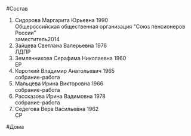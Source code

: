 #Состав  
1. Сидорова Маргарита Юрьевна 1990  
    Общероссийская общественная организация "Союз пенсионеров России"  
    заместитель2014  
2. Зайцева Светлана Валерьевна 1976  
    ЛДПР  
3. Землянникова Серафима Николаевна 1960  
    ЕР  
4. Короткий Владимир Анатольевич 1965  
    собрание-работа  
5. Мальцева Ирина Викторовна 1966  
    собрание-работа  
6. Рассказова Ирина Вадимовна 1978  
    собрание-работа  
7. Седегова Вера Васильевна 1962  
    СР  
  
#Дома  
